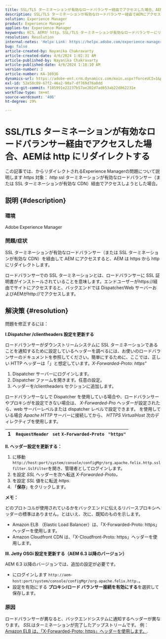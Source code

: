 ```yaml
---
title: SSL/TLS ターミネーションが有効なロードバランサー経由でアクセスした場合、AEMは http にリダイレクトする
description: SSL/TLS ターミネーションが有効なロードバランサー経由でAEMにアクセスした際に、http にリダイレクトされ戻るAEMの問題を解決する方法を説明します。
solution: Experience Manager
product: Experience Manager
applies-to: Experience Manager
keywords: KCS、AEMが http、SSL/TLS ターミネーションが有効なロードバランサーにリダイレクトする
resolution: Resolution
internal-notes: 'Helpx Link: https://helpx.adobe.com/experience-manager/kb/AEM-redirecting-back-to-http-on-accessed-via-SSL-terminated-Load-Balancer.html'
bug: false
article-created-by: Nayanika Chakravarty
article-created-date: 4/6/2024 1:02:31 AM
article-published-by: Nayanika Chakravarty
article-published-date: 4/6/2024 1:18:10 AM
version-number: 3
article-number: KA-16936
dynamics-url: https://adobe-ent.crm.dynamics.com/main.aspx?forceUCI=1&pagetype=entityrecord&etn=knowledgearticle&id=0e02b555-b1f3-ee11-904b-0022480a40c2
exl-id: 52e50c09-67f2-46a2-90a7-df769d76a0dd
source-git-commit: f105991e22237b57ae202d7ad653ab22d862231e
workflow-type: tm+mt
source-wordcount: '406'
ht-degree: 29%

---
```


# SSL/TLS ターミネーションが有効なロードバランサー経由でアクセスした場合、AEMは http にリダイレクトする


この記事では、からリダイレクトされるExperience Managerの問題について説明します *https* 対象： *http* ssl ターミネーションが有効なロードバランサー（または SSL ターミネーションが有効な CDN）経由でアクセスしようとした場合。

## 説明 {#description}


### <b>環境</b>

Adobe Experience Manager

### <b>問題/症状</b>

SSL ターミネーションが有効なロードバランサー（または SSL ターミネーションが有効な CDN）を経由して AEM にアクセスすると、AEM は https から http にリダイレクトします。

ロードバランサーでの SSL ターミネーションとは、ロードバランサーに SSL 証明書がインストールされていることを意味します。エンドユーザーがhttps://経由でサイトにアクセスすると、バックエンドでは Dispatcher/Web サーバーおよびAEMがhttp://でアクセスします。




## 解決策 {#resolution}


問題を修正するには：

<b>I.Dispatcher /clientheaders 設定を更新する</b>

ロードバランサーがダウンストリームシステムに SSL ターミネーションであることを通知するために設定しているヘッダーを調べるには、お使いのロードバランサーのドキュメントを参照してください。簡単にするために、ここでは、正しい HTTP ヘッダーは「」と想定しています。*X-Forwarded-Proto: https*“

1. Dispatcher サーバーにログインします。
2. Dispatcher ファームを開きます。任意の設定。
3. ヘッダーを/clientheaders セクションに追加します。


ロードバランサーなしで Dispatcher を使用している場合や、ロードバランサーやプロキシがを設定できない場合は、 *X-Forwarded-Pro* ヘッダーが設定されたら、web サーバーレベルまたは dispatcher レベルで設定できます。 を使用している場合 *Apache HTTP* サーバーに接続してから、 *HTTPS VirtualHost* 次のディレクティブを使用します。


| 1 | `RequestHeader ` `set` `X-Forwarded-Proto ` `"https"` |
| --- | --- |


<b>II. ヘッダー設定を更新する：</b>

1. に移動 `http://host:port/system/console/configMgr/org.apache.felix.http.sslfilter.SslFilter`を開き、管理者としてログインします。
2. を設定 *SSL* ヘッダーを次へ転送 *X-Forwarded-Proto。*
3. を設定 *SSL* 値をに転送 *https*.
4. 「<b>保存</b>」をクリックします。


<b>メモ：</b>

どのプロトコルが使用されているかをバックエンドに伝えるリバースプロキシヘッダーの標準はありません。とはいえ、次に、既知のものを示します。

- Amazon ELB （Elastic Load Balancer）は、「X-Forwarded-Proto: https」ヘッダーを使用します。
- Amazon Cloudfront CDN は、「X-Cloudfront-Proto: https」ヘッダーを使用します。


<b>III. Jetty OSGi 設定を更新する（AEM 6.3 以降のバージョン）</b>

AEM 6.3 以降のバージョンでは、追加の設定が必要です。

- にログインします `http://aem-host:port/system/console/configMgr/org.apache.felix.http.`。
- 設定を有効にする <b>プロキシ/ロード バランサー接続を有効にする</b>を選択して保存します。


### 原因

ロードバランサーが異なると、バックエンドシステムに通知するヘッダーが異なります。 *SSL*&#x200B;はターミネーションが完了したアップストリームです。 例： [Amazon ELB は、「X-Forwarded-Proto: https」ヘッダーを使用します。](https://docs.aws.amazon.com/ja_jp/elasticloadbalancing/latest/classic/x-forwarded-headers.html#x-forwarded-proto).
